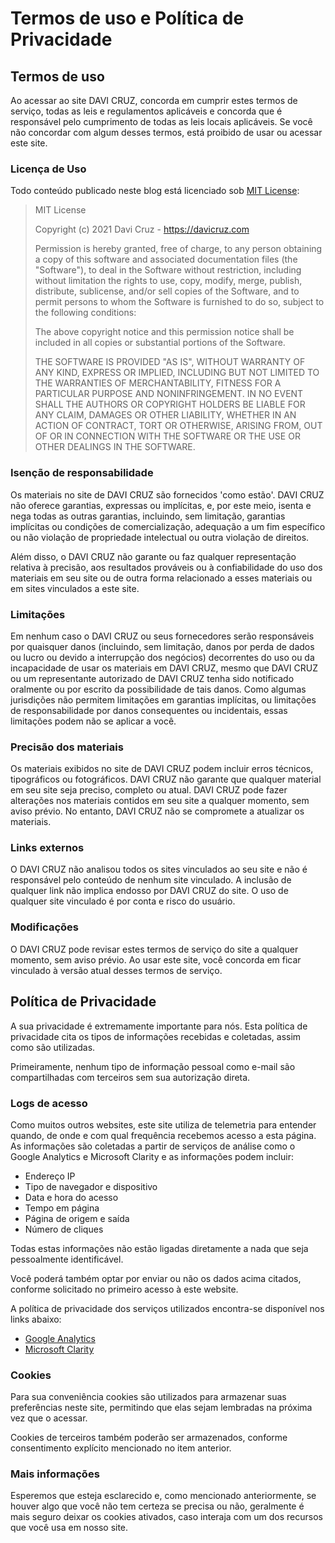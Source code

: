 

# Termos de uso e Política de Privacidade

## Termos de uso

Ao acessar ao site DAVI CRUZ, concorda em cumprir estes termos de serviço, todas as leis e regulamentos aplicáveis e concorda que é responsável pelo cumprimento de todas as leis locais aplicáveis. Se você não concordar com algum desses termos, está proibido de usar ou acessar este site. 

### Licença de Uso
Todo conteúdo publicado neste blog está licenciado sob [MIT License](https://choosealicense.com/licenses/mit/):

> MIT License
> 
> Copyright (c) 2021 Davi Cruz - https://davicruz.com
> 
> Permission is hereby granted, free of charge, to any person obtaining a copy
> of this software and associated documentation files (the "Software"), to deal
> in the Software without restriction, including without limitation the rights
> to use, copy, modify, merge, publish, distribute, sublicense, and/or sell
> copies of the Software, and to permit persons to whom the Software is
> furnished to do so, subject to the following conditions:
> 
> The above copyright notice and this permission notice shall be included in all
> copies or substantial portions of the Software.
> 
> THE SOFTWARE IS PROVIDED "AS IS", WITHOUT WARRANTY OF ANY KIND, EXPRESS OR
> IMPLIED, INCLUDING BUT NOT LIMITED TO THE WARRANTIES OF MERCHANTABILITY,
> FITNESS FOR A PARTICULAR PURPOSE AND NONINFRINGEMENT. IN NO EVENT SHALL THE
> AUTHORS OR COPYRIGHT HOLDERS BE LIABLE FOR ANY CLAIM, DAMAGES OR OTHER
> LIABILITY, WHETHER IN AN ACTION OF CONTRACT, TORT OR OTHERWISE, ARISING FROM,
> OUT OF OR IN CONNECTION WITH THE SOFTWARE OR THE USE OR OTHER DEALINGS IN THE
> SOFTWARE.

### Isenção de responsabilidade
Os materiais no site de DAVI CRUZ são fornecidos 'como estão'. DAVI CRUZ não oferece garantias, expressas ou implícitas, e, por este meio, isenta e nega todas as outras garantias, incluindo, sem limitação, garantias implícitas ou condições de comercialização, adequação a um fim específico ou não violação de propriedade intelectual ou outra violação de direitos. 

Além disso, o DAVI CRUZ não garante ou faz qualquer representação relativa à precisão, aos resultados prováveis ou à confiabilidade do uso dos materiais em seu site ou de outra forma relacionado a esses materiais ou em sites vinculados a este site.

### Limitações
Em nenhum caso o DAVI CRUZ ou seus fornecedores serão responsáveis por quaisquer danos (incluindo, sem limitação, danos por perda de dados ou lucro ou devido a interrupção dos negócios) decorrentes do uso ou da incapacidade de usar os materiais em DAVI CRUZ, mesmo que DAVI CRUZ ou um representante autorizado de DAVI CRUZ tenha sido notificado oralmente ou por escrito da possibilidade de tais danos. Como algumas jurisdições não permitem limitações em garantias implícitas, ou limitações de responsabilidade por danos consequentes ou incidentais, essas limitações podem não se aplicar a você.

### Precisão dos materiais
Os materiais exibidos no site de DAVI CRUZ podem incluir erros técnicos, tipográficos ou fotográficos. DAVI CRUZ não garante que qualquer material em seu site seja preciso, completo ou atual. DAVI CRUZ pode fazer alterações nos materiais contidos em seu site a qualquer momento, sem aviso prévio. No entanto, DAVI CRUZ não se compromete a atualizar os materiais.
### Links externos
O DAVI CRUZ não analisou todos os sites vinculados ao seu site e não é responsável pelo conteúdo de nenhum site vinculado. A inclusão de qualquer link não implica endosso por DAVI CRUZ do site. O uso de qualquer site vinculado é por conta e risco do usuário.

### Modificações 
O DAVI CRUZ pode revisar estes termos de serviço do site a qualquer momento, sem aviso prévio. Ao usar este site, você concorda em ficar vinculado à versão atual desses termos de serviço.
## Política de Privacidade

A sua privacidade é extremamente importante para nós. Esta política de privacidade cita os tipos de informações recebidas e coletadas, assim como são utilizadas.

Primeiramente, nenhum tipo de informação pessoal como e-mail são compartilhadas com terceiros sem sua autorização direta.

### Logs de acesso

Como muitos outros websites, este site utiliza de telemetria para entender quando, de onde e com qual frequência recebemos acesso a esta página. As informações são coletadas a partir de serviços de análise como o Google Analytics e Microsoft Clarity e as informações podem incluir:

- Endereço IP
- Tipo de navegador e dispositivo
- Data e hora do acesso
- Tempo em página
- Página de origem e saída
- Número de cliques

Todas estas informações não estão ligadas diretamente a nada que seja pessoalmente identificável.

Você poderá também optar por enviar ou não os dados acima citados, conforme solicitado no primeiro acesso à este website.

A política de privacidade dos serviços utilizados encontra-se disponível nos links abaixo:

- [Google Analytics](https://marketingplatform.google.com/about/analytics/terms/us/)
- [Microsoft Clarity](https://clarity.microsoft.com/terms)

### Cookies

Para sua conveniência cookies são utilizados para armazenar suas preferências neste site, permitindo que elas sejam lembradas na próxima vez que o acessar. 

Cookies de terceiros também poderão ser armazenados, conforme consentimento explícito mencionado no item anterior.

### Mais informações
Esperemos que esteja esclarecido e, como mencionado anteriormente, se houver algo que você não tem certeza se precisa ou não, geralmente é mais seguro deixar os cookies ativados, caso interaja com um dos recursos que você usa em nosso site.
